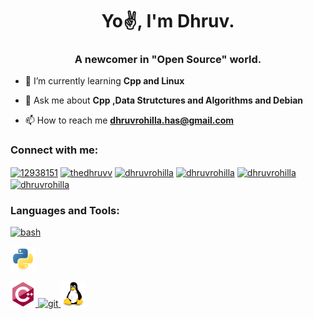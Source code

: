 <h1 align="center">Yo✌️, I'm Dhruv.</h1>
<h3 align="center">A newcomer in "Open Source" world.</h3>

- 🌱 I’m currently learning **Cpp and Linux**

- 💬 Ask me about **Cpp ,Data Strutctures and Algorithms and Debian**

- 📫 How to reach me **dhruvrohilla.has@gmail.com**

<h3 align="left">Connect with me:</h3>
<p align="left">
<a href="https://stackoverflow.com/users/12938151" target="blank"><img align="center" src="https://raw.githubusercontent.com/rahuldkjain/github-profile-readme-generator/master/src/images/icons/Social/stack-overflow.svg" alt="12938151" height="30" width="40" /></a>
<a href="https://instagram.com/thedhruvv" target="blank"><img align="center" src="https://raw.githubusercontent.com/rahuldkjain/github-profile-readme-generator/master/src/images/icons/Social/instagram.svg" alt="thedhruvv" height="30" width="40" /></a>
<a href="https://www.codechef.com/users/dhruvrohilla" target="blank"><img align="center" src="https://cdn.jsdelivr.net/npm/simple-icons@3.1.0/icons/codechef.svg" alt="dhruvrohilla" height="30" width="40" /></a>
<a href="https://codeforces.com/profile/dhruvrohilla" target="blank"><img align="center" src="https://cdn.jsdelivr.net/npm/simple-icons@3.0.1/icons/codeforces.svg" alt="dhruvrohilla" height="30" width="40" /></a>
<a href="https://www.leetcode.com/dhruvrohilla" target="blank"><img align="center" src="https://raw.githubusercontent.com/rahuldkjain/github-profile-readme-generator/master/src/images/icons/Social/leet-code.svg" alt="dhruvrohilla" height="30" width="40" /></a>
<a href="https://auth.geeksforgeeks.org/user/dhruvrohilla" target="blank"><img align="center" src="https://raw.githubusercontent.com/rahuldkjain/github-profile-readme-generator/master/src/images/icons/Social/geeks-for-geeks.svg" alt="dhruvrohilla" height="30" width="40" /></a>
</p>

<h3 align="left">Languages and Tools:</h3>
<p align="left"> <a href="https://www.gnu.org/software/bash/" target="_blank"> <img src="https://www.vectorlogo.zone/logos/gnu_bash/gnu_bash-icon.svg" alt="bash" width="40" height="40"/> </a> 
<p align="left"> <a href="https://www.python.org" target="_blank" rel="noreferrer"> <img src="https://raw.githubusercontent.com/devicons/devicon/master/icons/python/python-original.svg" alt="python" width="40" height="40"/> </a> </p>
<a href="https://www.w3schools.com/cpp/" target="_blank"> <img src="https://raw.githubusercontent.com/devicons/devicon/master/icons/cplusplus/cplusplus-original.svg" alt="cplusplus" width="40" height="40"/> </a> <a href="https://git-scm.com/" target="_blank"> <img src="https://www.vectorlogo.zone/logos/git-scm/git-scm-icon.svg" alt="git" width="40" height="40"/> </a> <a href="https://www.linux.org/" target="_blank"> <img src="https://raw.githubusercontent.com/devicons/devicon/master/icons/linux/linux-original.svg" alt="linux" width="40" height="40"/> </a> </p>

